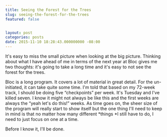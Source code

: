 ```yaml
---
title: Seeing the Forest for the Trees
slug: seeing-the-forest-for-the-trees
featured: false


layout: post
categories: posts
date: 2015-11-10 18:28:43.000000000 -08:00
---
```


It's easy to miss the small picture when looking at the big picture. Thinking about what I have ahead of me in terms of the next year at Bloc gives me two thoughts: it's going to take a long time and it's easy to not see the forest for the trees.

Bloc is a long program. It covers a lot of material in great detail. For the un-initiated, it can take quite some time. I'm told that based on my 72-week track, I should be doing five “checkpoints” per week. It's Tuesday and I've killed seven. I know it might not always be like this and the first weeks are always the “yeah let's do this!” weeks. As time goes on, the sheer size of the program will really start to show itself but the one thing I'll need to keep in mind is that no matter how many different \*things \*I still have to do, I need to just focus on one at a time.

Before I know it, I'll be done.

